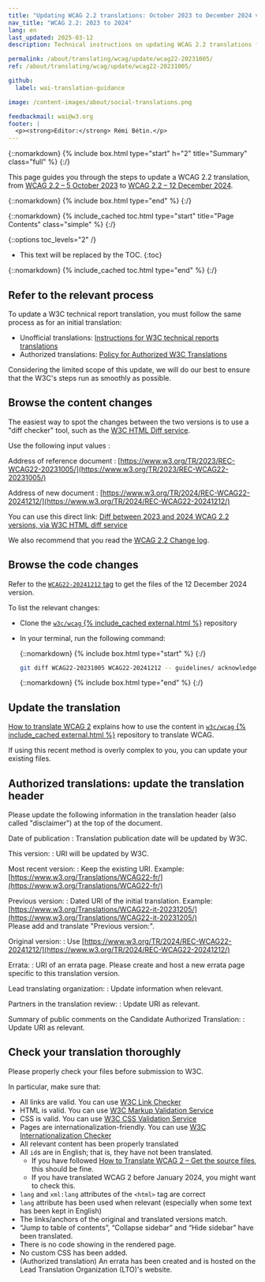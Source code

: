 ```yaml
---
title: "Updating WCAG 2.2 translations: October 2023 to December 2024 version"
nav_title: "WCAG 2.2: 2023 to 2024"
lang: en
last_updated: 2025-03-12
description: Technical instructions on updating WCAG 2.2 translations from October 2023 to December 2024 version

permalink: /about/translating/wcag/update/wcag22-20231005/
ref: /about/translating/wcag/update/wcag22-20231005/

github:
  label: wai-translation-guidance

image: /content-images/about/social-translations.png

feedbackmail: wai@w3.org
footer: |
  <p><strong>Editor:</strong> Rémi Bétin.</p>
---
```


{::nomarkdown}
{% include box.html type="start" h="2" title="Summary" class="full" %}
{:/}

This page guides you through the steps to update a WCAG 2.2 translation, from [WCAG 2.2 – 5 October 2023](https://www.w3.org/TR/2023/REC-WCAG22-20231005/) to [WCAG 2.2 – 12 December 2024](https://www.w3.org/TR/2024/REC-WCAG22-20241212/).

{::nomarkdown}
{% include box.html type="end" %}
{:/}

{::nomarkdown}
{% include_cached toc.html type="start" title="Page Contents" class="simple" %}
{:/}

{::options toc_levels="2" /}

- This text will be replaced by the TOC.
{:toc}

{::nomarkdown}
{% include_cached toc.html type="end" %}
{:/}

## Refer to the relevant process

To update a W3C technical report translation, you must follow the same process as for an initial translation:
- Unofficial translations: [Instructions for W3C technical reports translations](https://www.w3.org/Consortium/Translation/#how)
- Authorized translations: [Policy for Authorized W3C Translations](https://www.w3.org/2005/02/TranslationPolicy.html)

Considering the limited scope of this update, we will do our best to ensure that the W3C's steps run as smoothly as possible.

## Browse the content changes

The easiest way to spot the changes between the two versions is to use a "diff checker" tool, such as the [W3C HTML Diff service](https://services.w3.org/htmldiff). 

Use the following input values :

Address of reference document
: [https://www.w3.org/TR/2023/REC-WCAG22-20231005/](https://www.w3.org/TR/2023/REC-WCAG22-20231005/)

Address of new document
: [https://www.w3.org/TR/2024/REC-WCAG22-20241212/](https://www.w3.org/TR/2024/REC-WCAG22-20241212/)

You can use this direct link: [Diff between 2023 and 2024 WCAG 2.2 versions, via W3C HTML diff service](https://services.w3.org/htmldiff?doc1=https%3A%2F%2Fwww.w3.org%2FTR%2F2023%2FREC-WCAG22-20231005%2F&doc2=https%3A%2F%2Fwww.w3.org%2FTR%2F2024%2FREC-WCAG22-20241212%2F)

We also recommend that you read the [WCAG 2.2 Change log](https://www.w3.org/TR/WCAG22/#changelog).

## Browse the code changes

Refer to the [`WCAG22-20241212` tag](https://github.com/w3c/wcag/tree/WCAG22-20241212) to get the files of the 12 December 2024 version.

To list the relevant changes:
- Clone the [`w3c/wcag` {% include_cached external.html %}](https://github.com/w3c/wcag/) repository
- In your terminal, run the following command:

  {::nomarkdown}
  {% include box.html type="start" %}
  {:/}
  
  ```bash
  git diff WCAG22-20231005 WCAG22-20241212 -- guidelines/ acknowledgements/
  ```
  
  {::nomarkdown}
  {% include box.html type="end" %}
  {:/}

## Update the translation

[How to translate WCAG 2](/about/translating/wcag/) explains how to use the content in [`w3c/wcag` {% include_cached external.html %}](https://github.com/w3c/wcag/) repository to translate WCAG.

If using this recent method is overly complex to you, you can update your existing files.

## Authorized translations: update the translation header

Please update the following information in the translation header (also called "disclaimer") at the top of the document.

Date of publication
: Translation publication date will be updated by W3C.

This version:
: URI will be updated by W3C.

Most recent version:
: Keep the existing URI. Example: [https://www.w3.org/Translations/WCAG22-fr/](https://www.w3.org/Translations/WCAG22-fr/)

Previous version:
: Dated URI of the initial translation. Example: [https://www.w3.org/Translations/WCAG22-it-20231205/](https://www.w3.org/Translations/WCAG22-it-20231205/) \
Please add and translate "Previous version:".

Original version:
: Use [https://www.w3.org/TR/2024/REC-WCAG22-20241212/](https://www.w3.org/TR/2024/REC-WCAG22-20241212/)

Errata:
: URI of an errata page. Please create and host a new errata page specific to this translation version.

Lead translating organization:
: Update information when relevant.

Partners in the translation review:
: Update URI as relevant.

Summary of public comments on the Candidate Authorized Translation:
: Update URI as relevant.

## Check your translation thoroughly

Please properly check your files before submission to W3C. 

In particular, make sure that:
- All links are valid. You can use [W3C Link Checker](https://validator.w3.org/checklink)
- HTML is valid. You can use [W3C Markup Validation Service](https://validator.w3.org/)
- CSS is valid. You can use [W3C CSS Validation Service](https://jigsaw.w3.org/css-validator/)
- Pages are internationalization-friendly. You can use [W3C Internationalization Checker](https://validator.w3.org/i18n-checker/)
- All relevant content has been properly translated
- All `id`s are in English; that is, they have not been translated. 
  - If you have followed [How to Translate WCAG 2 – Get the source files](/about/translating/wcag/#get-source-files), this should be fine.
  - If you have translated WCAG 2 before January 2024, you might want to check this.
- `lang` and `xml:lang` attributes of the `<html>` tag are correct
- `lang` attribute has been used when relevant (especially when some text has been kept in English)
- The links/anchors of the original and translated versions match.
- “Jump to table of contents”, “Collapse sidebar” and “Hide sidebar” have been translated.
- There is no code showing in the rendered page.
- No custom CSS has been added.
- (Authorized translation) An errata has been created and is hosted on the Lead Translation Organization (LTO)'s website.